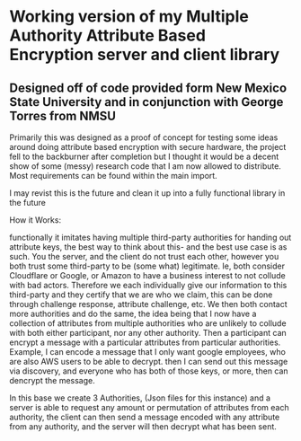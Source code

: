 # Working version of my Multiple Authority Attribute Based Encryption server and client library
## Designed off of code provided form New Mexico State University and in conjunction with George Torres from NMSU
Primarily this was designed as a proof of concept for testing some ideas around doing attribute based encryption with secure hardware,
the project fell to the backburner after completion but I thought it would be a decent show of some (messy) research code that I am now allowed to distribute.
Most requirements can be found within the main import.

I may revist this is the future and clean it up into a fully functional library in the future

How it Works:

functionally it imitates having multiple third-party authorities for handing out attribute keys, the best way to think about this- and the best use case is as such. You the server, and the client do not trust each other, however you both trust some third-party to be (some what) legitimate. Ie, both consider Cloudflare or Google, or Amazon to have a business interest to not collude with bad actors. Therefore we each individually give our information to this third-party and they certify that we are who we claim, this can be done through challenge response, attribute challenge, etc. We then both contact more authorities and do the same, the idea being that I now have a collection of attributes from multiple authorities who are unlikely to collude with both either participant, nor any other authority. Then a participant can encrypt a message with a particular attributes from particular authorities. Example, I can encode a message that I only want google employees, who are also AWS users to be able to decrypt. then I can send out this message via discovery, and everyone who has both of those keys, or more, then can dencrypt the message. 

In this base we create 3 Authorities, (Json files for this instance) and a server is able to request any amount or permutation of attributes from each authority, the client can then send a message encoded with any attribute from any authority, and the server will then decrypt what has been sent. 
